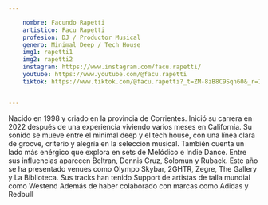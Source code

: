 ```yaml
---

    nombre: Facundo Rapetti
    artistico: Facu Rapetti
    profesion: DJ / Productor Musical
    genero: Minimal Deep / Tech House
    img1: rapetti1
    img2: rapetti2
    instagram: https://www.instagram.com/facu.rapetti/
    youtube: https://www.youtube.com/@facu.rapetti
    tiktok: https://www.tiktok.com/@facu.rapetti?_t=ZM-8zB8C9Sqn60&_r=1


---
```



Nacido en 1998 y criado en la provincia de Corrientes. Inició su carrera en 2022 después de
una experiencia viviendo varios meses en California. Su sonido se mueve entre el minimal
deep y el tech house, con una línea clara de groove, criterio y alegría en la selección musical.
También cuenta un lado más enérgico que explora en sets de Melódico e Indie Dance.
Entre sus influencias aparecen Beltran, Dennis Cruz, Solomun y Ruback. Este año se ha
presentado venues como Olympo Skybar, 2GHTR, Zegre, The Gallery y La Biblioteca. Sus
tracks han tenido Support de artistas de talla mundial como Westend Además de haber
colaborado con marcas como Adidas y Redbull